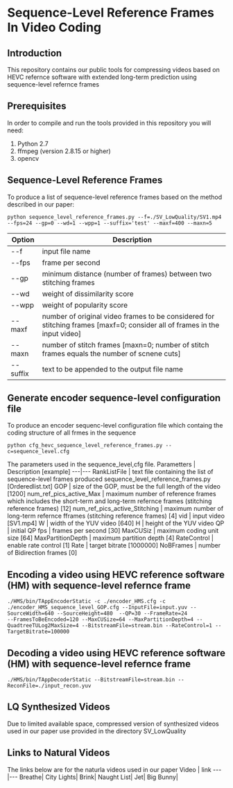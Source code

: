 # Sequence-Level Reference Frames In Video Coding

## Introduction

This repository contains our public tools for compressing videos based on HEVC refernce software with extended long-term prediction using sequence-level refernce frames

## Prerequisites

In order to compile and run the tools provided in this repository you will need:
1. Python 2.7 
2. ffmpeg (version 2.8.15 or higher)
3. opencv

## Sequence-Level Reference Frames
To produce a list of sequence-level reference frames based on the method described in our paper:

```
python sequence_level_reference_frames.py --f=./SV_LowQuality/SV1.mp4 --fps=24 --gp=0 --wd=1 --wpp=1 --suffix='test' --maxf=400 --maxn=5
```

Option | Description
---|---
--f | input file name 
--fps | frame per second
--gp | minimum distance (number of frames) between two stitching frames
--wd | weight of dissimilarity score
--wpp | weight of popularity score
--maxf | number of original video frames to be considered for stitching frames [maxf=0; consider all of frames in the input video]
--maxn | number of stitch frames [maxn=0; number of stitch frames equals the number of scnene cuts]
--suffix | text to be appended to the output file name


## Generate encoder sequence-level configuration file
To produce an encoder sequenc-level configuration file which containg the coding structure of all frmes in the sequence

```
python cfg_hevc_sequence_level_reference_frames.py --c=sequence_level.cfg
```

The parameters used in the sequence_level,cfg file.
Parametters | Description [example]
---|---
RankListFile | text file containing the list of sequence-level frames produced sequence_level_reference_frames.py [Orderedlist.txt]
GOP | size of the GOP, must be the full length of the video [1200]
num_ref_pics_active_Max | maximum number of reference frames which includes the short-term and long-term refernce frames (stitching reference frames) [12]
num_ref_pics_active_Stitching | maximum number of long-term refernce fframes (stitching reference frames) [4]
vid | input video [SV1.mp4]
W | width of the YUV video [640]
H | height of the YUV video
QP | initial QP
fps |  frames per second [30]
MaxCUSiz | maximum coding unit size [64]
MaxPartitionDepth | maximum partition depth [4]
RateControl | enable rate control [1]
Rate | target bitrate [1000000]
NoBFrames | number of Bidirection frames [0]

## Encoding a video using HEVC reference software (HM) with  sequence-level refernce frame

```
./HMS/bin/TAppEncoderStatic -c ./encoder_HMS.cfg -c ./encoder_HMS_sequence_level_GOP.cfg --InputFile=input.yuv --SourceWidth=640 --SourceHeight=480  --QP=30 --FrameRate=24 
--FramesToBeEncoded=120 --MaxCUSize=64 --MaxPartitionDepth=4 --QuadtreeTULog2MaxSize=4 --BitstreamFile=stream.bin --RateControl=1 --TargetBitrate=100000
```

## Decoding a video using HEVC reference software (HM) with  sequence-level refernce frame
```
./HMS/bin/TAppDecoderStatic --BitstreamFile=stream.bin --ReconFile=./input_recon.yuv
```

## LQ Synthesized Videos
Due to limited available space, compressed version of synthesized videos used in our paper use provided in the directory SV_LowQuality

## Links to Natural Videos
The links below are for the naturla videos used in our paper
Video | link
---|---
Breathe|
City Lights|
Brink|
Naught List|
Jet|
Big Bunny|
